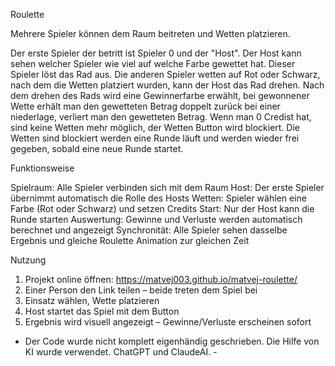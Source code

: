 Roulette

Mehrere Spieler können dem Raum beitreten und Wetten platzieren.

Der erste Spieler der betritt ist Spieler 0 und der "Host". 
Der Host kann sehen welcher Spieler wie viel auf welche Farbe gewettet hat.
Dieser Spieler löst das Rad aus. 
Die anderen Spieler wetten auf Rot oder Schwarz, nach dem die Wetten platziert wurden, kann der Host das Rad drehen. 
Nach dem drehen des Rads wird eine Gewinnerfarbe erwählt, bei gewonnener Wette erhält man den gewetteten Betrag doppelt zurück bei einer niederlage, verliert man den gewetteten Betrag.
Wenn man 0 Credist hat, sind keine Wetten mehr möglich, der Wetten Button wird blockiert.
Die Wetten sind blockiert werden eine Runde läuft und werden wieder frei gegeben, sobald eine neue Runde startet.

Funktionsweise

Spielraum: Alle Spieler verbinden sich mit dem Raum
Host: Der erste Spieler übernimmt automatisch die Rolle des Hosts
Wetten: Spieler wählen eine Farbe (Rot oder Schwarz) und setzen Credits
Start: Nur der Host kann die Runde starten
Auswertung: Gewinne und Verluste werden automatisch berechnet und angezeigt
Synchronität: Alle Spieler sehen dasselbe Ergebnis und gleiche Roulette Animation zur gleichen Zeit

Nutzung
1. Projekt online öffnen: https://matvej003.github.io/matvej-roulette/
2. Einer Person den Link teilen – beide treten dem Spiel bei
3. Einsatz wählen, Wette platzieren
4. Host startet das Spiel mit dem Button
5. Ergebnis wird visuell angezeigt – Gewinne/Verluste erscheinen sofort


- Der Code wurde nicht komplett eigenhändig geschrieben. Die Hilfe von KI wurde verwendet. ChatGPT und ClaudeAI. -
